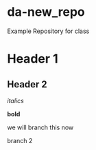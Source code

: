 # da-new_repo
Example Repository for class

# Header 1
## Header 2

*italics*

**bold**


we will branch this now


branch 2

